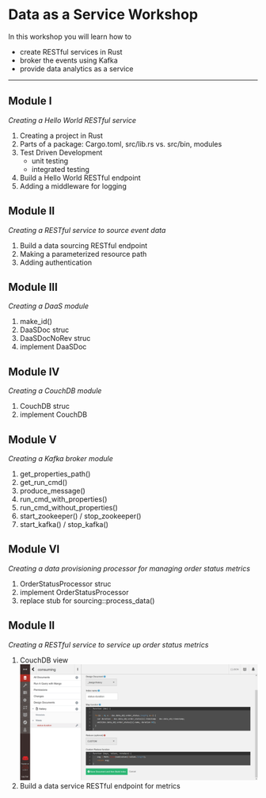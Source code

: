 # Data as a Service Workshop

In this workshop you will learn how to 
+ create RESTful services in Rust
+ broker the events using Kafka
+ provide data analytics as a service

---

## Module I
_Creating a Hello World RESTful service_
1. Creating a project in Rust
2. Parts of a package: Cargo.toml, src/lib.rs vs. src/bin, modules
3. Test Driven Development
   - unit testing
   - integrated testing
4. Build a Hello World RESTful endpoint
5. Adding a middleware for logging

## Module II
_Creating a RESTful service to source event data_
1. Build a data sourcing RESTful endpoint
2. Making a parameterized resource path
3. Adding authentication

## Module III
_Creating a DaaS module_
1. make_id()
2. DaaSDoc struc
3. DaaSDocNoRev struc
4. implement DaaSDoc

## Module IV
_Creating a CouchDB module_
1. CouchDB struc
2. implement CouchDB
   
## Module V
_Creating a Kafka broker module_
1. get_properties_path()
2. get_run_cmd()
3. produce_message()
4. run_cmd_with_properties()
5. run_cmd_without_properties()
6. start_zookeeper() / stop_zookeeper()
7. start_kafka() / stop_kafka()

## Module VI
_Creating a data provisioning processor for managing order status metrics_
1. OrderStatusProcessor struc
2. implement OrderStatusProcessor
3. replace stub for sourcing::process_data()

## Module II
_Creating a RESTful service to service up order status metrics_
1. CouchDB view 
   ![Status Duraiton View](_view-status-duration.png)
2. Build a data service RESTful endpoint for metrics
